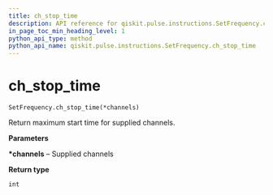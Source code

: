 ```yaml
---
title: ch_stop_time
description: API reference for qiskit.pulse.instructions.SetFrequency.ch_stop_time
in_page_toc_min_heading_level: 1
python_api_type: method
python_api_name: qiskit.pulse.instructions.SetFrequency.ch_stop_time
---
```


# ch\_stop\_time

<span id="qiskit.pulse.instructions.SetFrequency.ch_stop_time" />

`SetFrequency.ch_stop_time(*channels)`

Return maximum start time for supplied channels.

**Parameters**

**\*channels** – Supplied channels

**Return type**

`int`

